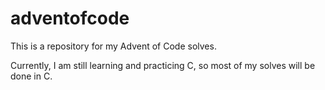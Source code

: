 # adventofcode

This is a repository for my Advent of Code solves.

Currently, I am still learning and practicing C, so most of my solves will be done in C.